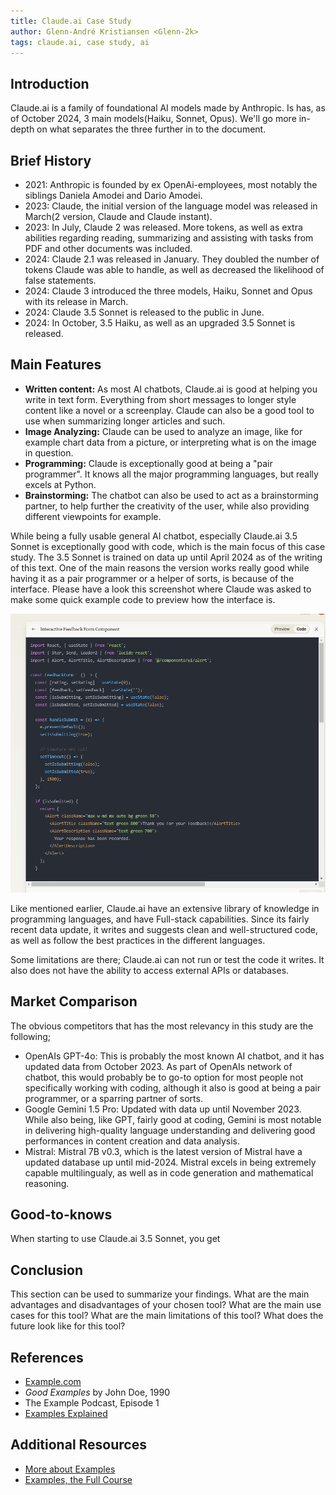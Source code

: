 ```yaml
---
title: Claude.ai Case Study
author: Glenn-André Kristiansen <Glenn-2k>
tags: claude.ai, case study, ai
---
```


## Introduction

Claude.ai is a family of foundational AI models made by Anthropic. Is has, as of October 2024, 3 main models(Haiku, Sonnet, Opus). We'll go more in-depth on what separates the three further in to the document.

## Brief History

- 2021: Anthropic is founded by ex OpenAi-employees, most notably the siblings Daniela Amodei and Dario Amodei.
- 2023: Claude, the initial version of the language model was released in March(2 version, Claude and Claude instant).
- 2023: In July, Claude 2 was released. More tokens, as well as extra abilities regarding reading, summarizing and assisting with tasks from PDF and other documents was included.
- 2024: Claude 2.1 was released in January. They doubled the number of tokens Claude was able to handle, as well as decreased the likelihood of false statements.
- 2024: Claude 3 introduced the three models, Haiku, Sonnet and Opus with its release in March.
- 2024: Claude 3.5 Sonnet is released to the public in June.
- 2024: In October, 3.5 Haiku, as well as an upgraded 3.5 Sonnet is released.

## Main Features

- **Written content:** As most AI chatbots, Claude.ai is good at helping you write in text form. Everything from short messages to longer style content like a novel or a screenplay. Claude can also be a good tool to use when summarizing longer articles and such.
- **Image Analyzing:** Claude can be used to analyze an image, like for example chart data from a picture, or interpreting what is on the image in question.
- **Programming:** Claude is exceptionally good at being a "pair programmer". It knows all the major programming languages, but really excels at Python.
- **Brainstorming:** The chatbot can also be used to act as a brainstorming partner, to help further the creativity of the user, while also providing different viewpoints for example.

While being a fully usable general AI chatbot, especially Claude.ai 3.5 Sonnet is exceptionally good with code, which is the main focus of this case study. The 3.5 Sonnet is trained on data up until April 2024 as of the writing of this text.
One of the main reasons the version works really good while having it as a pair programmer or a helper of sorts, is because of the interface. Please have a look this screenshot where Claude was asked to make some quick example code to preview how the interface is.

![Screenshot](../../../assets/claude-ai/claude-SC.png)

Like mentioned earlier, Claude.ai have an extensive library of knowledge in programming languages, and have Full-stack capabilities.
Since its fairly recent data update, it writes and suggests clean and well-structured code, as well as follow the best practices in the different languages.

Some limitations are there; Claude.ai can not run or test the code it writes. It also does not have the ability to access external APIs or databases.

## Market Comparison

The obvious competitors that has the most relevancy in this study are the following;

- OpenAIs GPT-4o: This is probably the most known AI chatbot, and it has updated data from October 2023. As part of OpenAIs network of chatbot, this would probably be to go-to option for most people not specifically working with coding, although it also is good at being a pair programmer, or a sparring partner of sorts.
- Google Gemini 1.5 Pro: Updated with data up until November 2023. While also being, like GPT, fairly good at coding, Gemini is most notable in delivering high-quality language understanding and delivering good performances in content creation and data analysis.
- Mistral: Mistral 7B v0.3, which is the latest version of Mistral have a updated database up until mid-2024. Mistral excels in being extremely capable multilingualy, as well as in code generation and mathematical reasoning.

## Good-to-knows

When starting to use Claude.ai 3.5 Sonnet, you get

## Conclusion

This section can be used to summarize your findings. What are the main advantages and disadvantages of your chosen tool? What are the main use cases for this tool? What are the main limitations of this tool? What does the future look like for this tool?

## References

- [Example.com](https://example.com)
- _Good Examples_ by John Doe, 1990
- The Example Podcast, Episode 1
- [Examples Explained](https://youtu.be/dQw4w9WgXcQ)

## Additional Resources

- [More about Examples](https://example.com)
- [Examples, the Full Course](https://youtu.be/dQw4w9WgXcQ)
